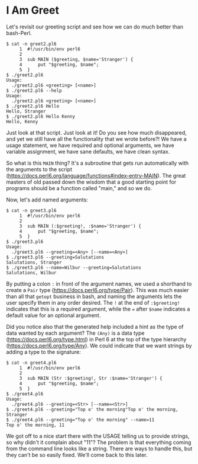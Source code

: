 # I Am Greet

Let's revisit our greeting script and see how we can do much better than bash-Perl.  

```
$ cat -n greet2.pl6
     1	#!/usr/bin/env perl6
     2
     3	sub MAIN ($greeting, $name='Stranger') {
     4	    put "$greeting, $name";
     5	}
$ ./greet2.pl6
Usage:
  ./greet2.pl6 <greeting> [<name>]
$ ./greet2.pl6 --help
Usage:
  ./greet2.pl6 <greeting> [<name>]
$ ./greet2.pl6 Hello
Hello, Stranger
$ ./greet2.pl6 Hello Kenny
Hello, Kenny
```

Just look at that script.  Just look at it!  Do you see how much disappeared, and yet we still have all the functionality that we wrote before?!  We have a usage statement, we have required and optional arguments, we have variable assignment, we have sane defaults, we have clean syntax. 

So what is this ```MAIN``` thing?  It's a subroutine that gets run automatically with the arguments to the script (https://docs.perl6.org/language/functions#index-entry-MAIN).  The great masters of old passed down the wisdom that a good starting point for programs should be a function called "main," and so we do.

Now, let's add named arguments:

```
$ cat -n greet3.pl6
     1 	#!/usr/bin/env perl6
     2
     3 	sub MAIN (:$greeting!, :$name='Stranger') {
     4 	    put "$greeting, $name";
     5 	}
$ ./greet3.pl6
Usage:
  ./greet3.pl6 --greeting=<Any> [--name=<Any>]
$ ./greet3.pl6 --greeting=Salutations
Salutations, Stranger
$ ./greet3.pl6 --name=Wilbur --greeting=Salutations
Salutations, Wilbur
```

By putting a colon ```:``` in front of the argument names, we used a shorthand to create a ```Pair``` type (https://docs.perl6.org/type/Pair).  This was much easier than all that ```getopt``` business in bash, and naming the arguments lets the user specify them in any order desired.  The ```!``` at the end of ```:$greeting!``` indicates that this is a required argument, while the ```=``` after ```$name``` indicates a default value for an optional argument.

Did you notice also that the generated help included a hint as the type of data wanted by each argument?  The ```(Any)``` is a data type (https://docs.perl6.org/type.html) in Perl 6 at the top of the type hierarchy (https://docs.perl6.org/type/Any).  We could indicate that we want strings by adding a type to the signature:

```
$ cat -n greet4.pl6
     1 	#!/usr/bin/env perl6
     2
     3 	sub MAIN (Str :$greeting!, Str :$name='Stranger') {
     4 	    put "$greeting, $name";
     5 	}
$ ./greet4.pl6
Usage:
  ./greet4.pl6 --greeting=<Str> [--name=<Str>]
$ ./greet4.pl6 --greeting="Top o' the morning"Top o' the morning, Stranger
$ ./greet4.pl6 --greeting="Top o' the morning" --name=11
Top o' the morning, 11
```

We got off to a nice start there with the USAGE telling us to provide strings, so why didn't it complain about "11"?  The problem is that everything coming from the command line looks like a string.  There are ways to handle this, but they can't be so easily fixed.  We'll come back to this later.